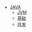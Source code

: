 * [JAVA](./docs/2.java/README.md)
  * [JVM](./docs/2.java/jvm/README.md)
  * [基础](./docs/2.java/基础/README.md)
  * [并发](./docs/2.java/并发/README.md)

